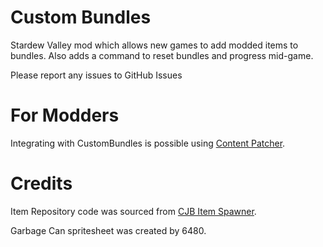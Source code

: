 ﻿# Custom Bundles
Stardew Valley mod which allows new games to add modded items to bundles. Also 
adds a command to reset bundles and progress mid-game.

Please report any issues to GitHub Issues

# For Modders

Integrating with CustomBundles is possible using [Content Patcher](docs/content-patcher.md).

# Credits

Item Repository code was sourced from [CJB Item Spawner](https://github.com/CJBok/SDV-Mods/tree/master/CJBItemSpawner).

Garbage Can spritesheet was created by 6480.